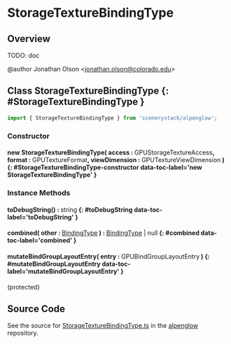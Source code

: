 # StorageTextureBindingType

## Overview

TODO: doc

@author Jonathan Olson &lt;jonathan.olson@colorado.edu&gt;

## Class StorageTextureBindingType {: #StorageTextureBindingType }


```js
import { StorageTextureBindingType } from 'scenerystack/alpenglow';
```
### Constructor

#### new StorageTextureBindingType( access : <span style="font-weight: 400;">GPUStorageTextureAccess</span>, format : <span style="font-weight: 400;">GPUTextureFormat</span>, viewDimension : <span style="font-weight: 400;">GPUTextureViewDimension</span> ) {: #StorageTextureBindingType-constructor data-toc-label='new StorageTextureBindingType' }

### Instance Methods

#### toDebugString() : <span style="font-weight: 400;"><span style="color: hsla(calc(var(--md-hue) + 180deg),80%,40%,1);">string</span></span> {: #toDebugString data-toc-label='toDebugString' }

#### combined( other : <span style="font-weight: 400;">[BindingType](../alpenglow/BindingType.md)</span> ) : <span style="font-weight: 400;">[BindingType](../alpenglow/BindingType.md) | <span style="color: hsla(calc(var(--md-hue) + 180deg),80%,40%,1);">null</span></span> {: #combined data-toc-label='combined' }

#### mutateBindGroupLayoutEntry( entry : <span style="font-weight: 400;">GPUBindGroupLayoutEntry</span> ) {: #mutateBindGroupLayoutEntry data-toc-label='mutateBindGroupLayoutEntry' }

(protected)



## Source Code

See the source for [StorageTextureBindingType.ts](https://github.com/phetsims/alpenglow/blob/main/js/webgpu/compute/StorageTextureBindingType.ts) in the [alpenglow](https://github.com/phetsims/alpenglow) repository.
